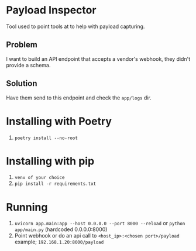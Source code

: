 # Payload Inspector

Tool used to point tools at to help with payload capturing.

## Problem 
I want to build an API endpoint that accepts a vendor's webhook, they didn't provide a schema.

## Solution
Have them send to this endpoint and check the `app/logs` dir.


# Installing with Poetry
1. `poetry install --no-root`

# Installing with pip
1. `venv of your choice`
2. `pip install -r requirements.txt`

# Running
1. `uvicorn app.main:app --host 0.0.0.0 --port 8000 --reload` or `python app/main.py` (hardcoded 0.0.0.0:8000)
2. Point webhook or do an api call to `<host_ip>:<chosen port>/payload` example; `192.168.1.20:8000/payload`